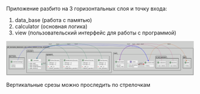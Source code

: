 Приложение разбито на 3 горизонтальных слоя и точку входа:
1. data_base (работа с памятью)
2. calculator (основная логика)
3. view (пользовательский интерфейс для работы с программой)


![](hda.png)

Вертикальные срезы можно проследить по стрелочкам